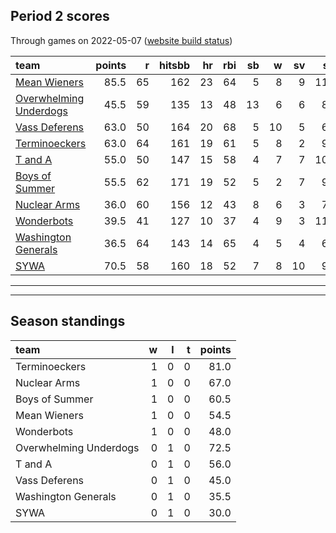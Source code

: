 

## Period 2 scores

Through games on 2022-05-07 ([website build status](https://github.com/brian-bot/pl-site/actions))


|team                                              | points|  r| hitsbb| hr| rbi| sb|  w| sv|  so|   era|  whip|
|:-------------------------------------------------|------:|--:|------:|--:|---:|--:|--:|--:|---:|-----:|-----:|
|[Mean Wieners](./meanwieners)                     |   85.5| 65|    162| 23|  64|  5|  8|  9| 115| 2.784| 1.012|
|[Overwhelming Underdogs](./overwhelmingunderdogs) |   45.5| 59|    135| 13|  48| 13|  6|  6|  86| 3.388| 1.129|
|[Vass Deferens](./vassdeferens)                   |   63.0| 50|    164| 20|  68|  5| 10|  5|  68| 3.145| 1.133|
|[Terminoeckers](./terminoeckers)                  |   63.0| 64|    161| 19|  61|  5|  8|  2|  95| 3.193| 1.034|
|[T and A](./tanda)                                |   55.0| 50|    147| 15|  58|  4|  7|  7| 104| 3.000| 1.081|
|[Boys of Summer](./boysofsummer)                  |   55.5| 62|    171| 19|  52|  5|  2|  7|  95| 4.161| 1.333|
|[Nuclear Arms](./nucleararms)                     |   36.0| 60|    156| 12|  43|  8|  6|  3|  75| 5.019| 1.416|
|[Wonderbots](./wonderbots)                        |   39.5| 41|    127| 10|  37|  4|  9|  3| 111| 3.080| 1.090|
|[Washington Generals](./washingtongenerals)       |   36.5| 64|    143| 14|  65|  4|  5|  4|  63| 4.290| 1.430|
|[SYWA](./sywa)                                    |   70.5| 58|    160| 18|  52|  7|  8| 10|  93| 2.242| 0.899|

* * *
* * *

## Season standings


|team                   |  w|  l|  t| points|
|:----------------------|--:|--:|--:|------:|
|Terminoeckers          |  1|  0|  0|   81.0|
|Nuclear Arms           |  1|  0|  0|   67.0|
|Boys of Summer         |  1|  0|  0|   60.5|
|Mean Wieners           |  1|  0|  0|   54.5|
|Wonderbots             |  1|  0|  0|   48.0|
|Overwhelming Underdogs |  0|  1|  0|   72.5|
|T and A                |  0|  1|  0|   56.0|
|Vass Deferens          |  0|  1|  0|   45.0|
|Washington Generals    |  0|  1|  0|   35.5|
|SYWA                   |  0|  1|  0|   30.0|


